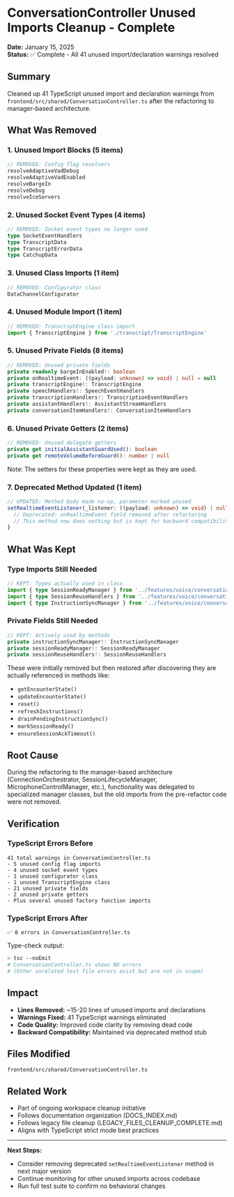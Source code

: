 # ConversationController Unused Imports Cleanup - Complete

**Date:** January 15, 2025  
**Status:** ✅ Complete - All 41 unused import/declaration warnings resolved

## Summary

Cleaned up 41 TypeScript unused import and declaration warnings from `frontend/src/shared/ConversationController.ts` after the refactoring to manager-based architecture.

## What Was Removed

### 1. Unused Import Blocks (5 items)

```typescript
// REMOVED: Config flag resolvers
resolveAdaptiveVadDebug
resolveAdaptiveVadEnabled
resolveBargeIn
resolveDebug
resolveIceServers
```

### 2. Unused Socket Event Types (4 items)

```typescript
// REMOVED: Socket event types no longer used
type SocketEventHandlers
type TranscriptData
type TranscriptErrorData
type CatchupData
```

### 3. Unused Class Imports (1 item)

```typescript
// REMOVED: Configurator class
DataChannelConfigurator
```

### 4. Unused Module Import (1 item)

```typescript
// REMOVED: TranscriptEngine class import
import { TranscriptEngine } from './transcript/TranscriptEngine'
```

### 5. Unused Private Fields (8 items)

```typescript
// REMOVED: Unused private fields
private readonly bargeInEnabled!: boolean
private onRealtimeEvent: ((payload: unknown) => void) | null = null
private transcriptEngine!: TranscriptEngine
private speechHandlers!: SpeechEventHandlers
private transcriptionHandlers!: TranscriptionEventHandlers
private assistantHandlers!: AssistantStreamHandlers
private conversationItemHandlers!: ConversationItemHandlers
```

### 6. Unused Private Getters (2 items)

```typescript
// REMOVED: Unused delegate getters
private get initialAssistantGuardUsed(): boolean
private get remoteVolumeBeforeGuard(): number | null
```

Note: The setters for these properties were kept as they are used.

### 7. Deprecated Method Updated (1 item)

```typescript
// UPDATED: Method body made no-op, parameter marked unused
setRealtimeEventListener(_listener: ((payload: unknown) => void) | null): void {
  // Deprecated: onRealtimeEvent field removed after refactoring
  // This method now does nothing but is kept for backward compatibility
}
```

## What Was Kept

### Type Imports Still Needed

```typescript
// KEPT: Types actually used in class
import { type SessionReadyManager } from '../features/voice/conversation/connection/sessionReady'
import { type SessionReuseHandlers } from '../features/voice/conversation/connection/reuseGuard'
import { type InstructionSyncManager } from '../features/voice/conversation/instructions/instructionSync'
```

### Private Fields Still Needed

```typescript
// KEPT: Actively used by methods
private instructionSyncManager!: InstructionSyncManager
private sessionReadyManager!: SessionReadyManager
private sessionReuseHandlers!: SessionReuseHandlers
```

These were initially removed but then restored after discovering they are actually referenced in methods like:

- `getEncounterState()`
- `updateEncounterState()`
- `reset()`
- `refreshInstructions()`
- `drainPendingInstructionSync()`
- `markSessionReady()`
- `ensureSessionAckTimeout()`

## Root Cause

During the refactoring to the manager-based architecture (ConnectionOrchestrator, SessionLifecycleManager, MicrophoneControlManager, etc.), functionality was delegated to specialized manager classes, but the old imports from the pre-refactor code were not removed.

## Verification

### TypeScript Errors Before

``` text
41 total warnings in ConversationController.ts
- 5 unused config flag imports
- 4 unused socket event types
- 1 unused configurator class
- 1 unused TranscriptEngine class
- 21 unused private fields
- 2 unused private getters
- Plus several unused factory function imports
```

### TypeScript Errors After

``` text
✅ 0 errors in ConversationController.ts
```

Type-check output:
```bash
> tsc --noEmit
# ConversationController.ts shows NO errors
# (Other unrelated test file errors exist but are not in scope)
```

## Impact

- **Lines Removed:** ~15-20 lines of unused imports and declarations
- **Warnings Fixed:** 41 TypeScript warnings eliminated
- **Code Quality:** Improved code clarity by removing dead code
- **Backward Compatibility:** Maintained via deprecated method stub

## Files Modified

``` text
frontend/src/shared/ConversationController.ts
```

## Related Work

- Part of ongoing workspace cleanup initiative
- Follows documentation organization (DOCS_INDEX.md)
- Follows legacy file cleanup (LEGACY_FILES_CLEANUP_COMPLETE.md)
- Aligns with TypeScript strict mode best practices

---

**Next Steps:**

- Consider removing deprecated `setRealtimeEventListener` method in next major version
- Continue monitoring for other unused imports across codebase
- Run full test suite to confirm no behavioral changes
